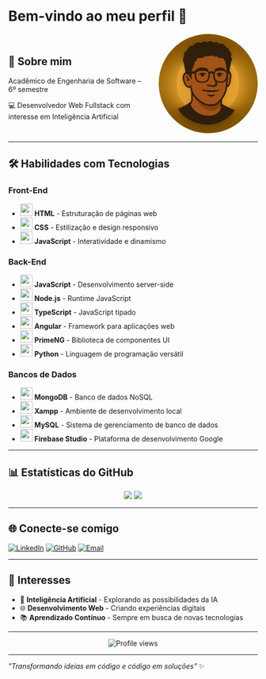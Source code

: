 # Bem-vindo ao meu perfil 👋

<div align="left">
  <div style="display: flex; align-items: center; justify-content: space-between;">
    <div style="flex: 1;">
      <h2>🚀 Sobre mim</h2>
      <p>Acadêmico de Engenharia de Software – 6º semestre</p>
      <p>💻 Desenvolvedor Web Fullstack com interesse em Inteligência Artificial</p>
    </div>
    <div style="flex: 0 0 auto; margin-left: 20px;">
      <img src="Logo.png" width="200" height="200" alt="Logo do Desenvolvedor" style="border-radius: 50%;">
    </div>
  </div>
</div>

---

## 🛠️ Habilidades com Tecnologias

### Front-End
- <img src="https://cdn.jsdelivr.net/gh/devicons/devicon/icons/html5/html5-original.svg" width="25" height="25"> **HTML** - Estruturação de páginas web
- <img src="https://cdn.jsdelivr.net/gh/devicons/devicon/icons/css3/css3-original.svg" width="25" height="25"> **CSS** - Estilização e design responsivo
- <img src="https://cdn.jsdelivr.net/gh/devicons/devicon/icons/javascript/javascript-original.svg" width="25" height="25"> **JavaScript** - Interatividade e dinamismo

### Back-End
- <img src="https://cdn.jsdelivr.net/gh/devicons/devicon/icons/javascript/javascript-original.svg" width="25" height="25"> **JavaScript** - Desenvolvimento server-side
- <img src="https://cdn.jsdelivr.net/gh/devicons/devicon/icons/nodejs/nodejs-original.svg" width="25" height="25"> **Node.js** - Runtime JavaScript
- <img src="https://cdn.jsdelivr.net/gh/devicons/devicon/icons/typescript/typescript-original.svg" width="25" height="25"> **TypeScript** - JavaScript tipado
- <img src="https://cdn.jsdelivr.net/gh/devicons/devicon/icons/angularjs/angularjs-original.svg" width="25" height="25"> **Angular** - Framework para aplicações web
- <img src="https://www.primefaces.org/wp-content/uploads/2018/05/primeng-logo.png" width="25" height="25"> **PrimeNG** - Biblioteca de componentes UI
- <img src="https://cdn.jsdelivr.net/gh/devicons/devicon/icons/python/python-original.svg" width="25" height="25"> **Python** - Linguagem de programação versátil

### Bancos de Dados
- <img src="https://cdn.jsdelivr.net/gh/devicons/devicon/icons/mongodb/mongodb-original.svg" width="25" height="25"> **MongoDB** - Banco de dados NoSQL
- <img src="https://cdn.jsdelivr.net/gh/devicons/devicon/icons/apache/apache-original.svg" width="25" height="25"> **Xampp** - Ambiente de desenvolvimento local
- <img src="https://cdn.jsdelivr.net/gh/devicons/devicon/icons/mysql/mysql-original.svg" width="25" height="25"> **MySQL** - Sistema de gerenciamento de banco de dados
- <img src="https://cdn.jsdelivr.net/gh/devicons/devicon/icons/firebase/firebase-plain.svg" width="25" height="25"> **Firebase Studio** - Plataforma de desenvolvimento Google

---

## 📊 Estatísticas do GitHub

<div align="center">
  <img height="180em" src="https://github-readme-stats.vercel.app/api?username=TeixeiraDevz&show_icons=true&theme=dracula&include_all_commits=true&count_private=true"/>
  <img height="180em" src="https://github-readme-stats.vercel.app/api/top-langs/?username=TeixeiraDevz&layout=compact&langs_count=7&theme=dracula"/>
</div>

---

## 🌐 Conecte-se comigo

[![LinkedIn](https://img.shields.io/badge/LinkedIn-0077B5?style=for-the-badge&logo=linkedin&logoColor=white)](https://linkedin.com/in/teixeiradev)
[![GitHub](https://img.shields.io/badge/GitHub-100000?style=for-the-badge&logo=github&logoColor=white)](https://github.com/TeixeiraDevz)
[![Email](https://img.shields.io/badge/Email-D14836?style=for-the-badge&logo=gmail&logoColor=white)](mailto:vteixeira2020@gmail.com)

---

## 🎯 Interesses

- 🤖 **Inteligência Artificial** - Explorando as possibilidades da IA
- 🌐 **Desenvolvimento Web** - Criando experiências digitais
- 📚 **Aprendizado Contínuo** - Sempre em busca de novas tecnologias

---

<div align="center">
  <img src="https://komarev.com/ghpvc/?username=TeixeiraDevz&color=blue" alt="Profile views" />
</div>

---

*"Transformando ideias em código e código em soluções"* ✨